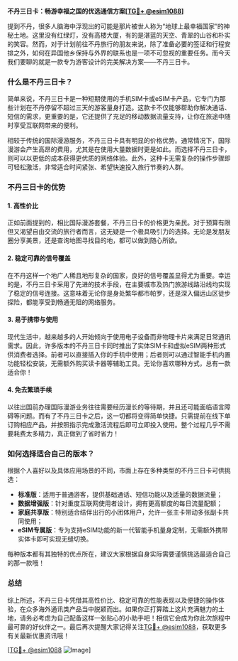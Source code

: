 **不丹三日卡：畅游幸福之国的优选通信方案[[TG💪+ @esim1088](https://t.me/s/esim1088)]**

提到不丹，很多人脑海中浮现出的可能是那片被世人称为“地球上最幸福国家”的神秘土地。这里没有红绿灯，没有高楼大厦，有的是湛蓝的天空、青翠的山谷和朴实的笑容。然而，对于计划前往不丹旅行的朋友来说，除了准备必要的签证和行程安排之外，如何在异国他乡保持与外界的联系也是一项不可忽视的重要任务。而今天我们要聊的就是一款专为游客设计的完美解决方案——不丹三日卡。

### 什么是不丹三日卡？

简单来说，不丹三日卡是一种短期使用的手机SIM卡或eSIM卡产品，它专门为那些计划在不丹停留不超过三天的游客量身打造。这款卡不仅能够帮助你解决通话、短信的需求，更重要的是，它还提供了充足的移动数据流量支持，让你在旅途中随时享受互联网带来的便利。

相较于传统的国际漫游服务，不丹三日卡具有明显的价格优势。通常情况下，国际漫游会产生高昂的费用，尤其是在使用大量数据时更是如此。而选择不丹三日卡，则可以以更低的成本获得更优质的网络体验。此外，这种卡无需复杂的操作步骤即可轻松激活，非常适合时间紧张、希望快速投入旅行节奏的人群。

### 不丹三日卡的优势

#### 1. 高性价比
正如前面提到的，相比国际漫游套餐，不丹三日卡的价格更为亲民。对于预算有限但又渴望自由交流的旅行者而言，这无疑是一个极具吸引力的选择。无论是发朋友圈分享美景，还是查询地图寻找目的地，都可以做到随心所欲。

#### 2. 稳定可靠的信号覆盖
在不丹这样一个地广人稀且地形复杂的国家，良好的信号覆盖显得尤为重要。幸运的是，不丹三日卡采用了先进的技术手段，在主要城市及热门旅游线路沿线均实现了稳定的信号连接。这意味着无论你是身处繁华都市帕罗，还是深入偏远山区徒步探险，都能享受到畅通无阻的网络服务。

#### 3. 易于携带与使用
现代生活中，越来越多的人开始倾向于使用电子设备而非物理卡片来满足日常通讯需求。因此，许多版本的不丹三日卡同时推出了实体SIM卡和虚拟eSIM两种形式供消费者选择。前者可以直接插入你的手机中使用；后者则可以通过智能手机内置功能轻松安装，无需额外购买读卡器等辅助工具。无论你喜欢哪种方式，总有一款适合你！

#### 4. 免去繁琐手续
以往出国前办理国际漫游业务往往需要经历漫长的等待期，并且还可能面临语言障碍等问题。而有了不丹三日卡之后，这一切都将变得简单快捷。只需提前在线下单订购相应产品，并按照指示完成激活流程后即可立即投入使用。整个过程几乎不需要耗费太多精力，真正做到了省时省力！

### 如何选择适合自己的版本？

根据个人喜好以及具体应用场景的不同，市面上存在多种类型的不丹三日卡可供挑选：

- **标准版**：适用于普通游客，提供基础通话、短信功能以及适量的数据流量；
- **数据增强版**：针对重度互联网使用者设计，拥有更高额度的每日流量配额；
- **家庭共享版**：特别适合结伴出行的小团体用户，允许一张主卡带动多张副卡共同使用；
- **eSIM专属版**：专为支持eSIM功能的新一代智能手机量身定制，无需额外携带实体卡即可实现无缝切换。

每种版本都有其独特的优点所在，建议大家根据自身实际需要谨慎挑选最适合自己的那一款哦！

### 总结

综上所述，不丹三日卡凭借其高性价比、稳定可靠的性能表现以及便捷的操作体验，在众多海外通讯类产品当中脱颖而出。如果你正打算踏上这片充满魅力的土地，请务必考虑为自己配备这样一张贴心的小助手吧！相信它会成为你此次旅程中最可靠的好伙伴之一。最后再次提醒大家记得关注[TG💪+ @esim1088](https://t.me/s/esim1088)，获取更多有关最新优惠资讯哦！

[[TG💪+ @esim1088](https://t.me/s/esim1088) ![Image](https://i.postimg.cc/4NQfJmqS/Snipaste-2025-05-13-00-14-12.png)]